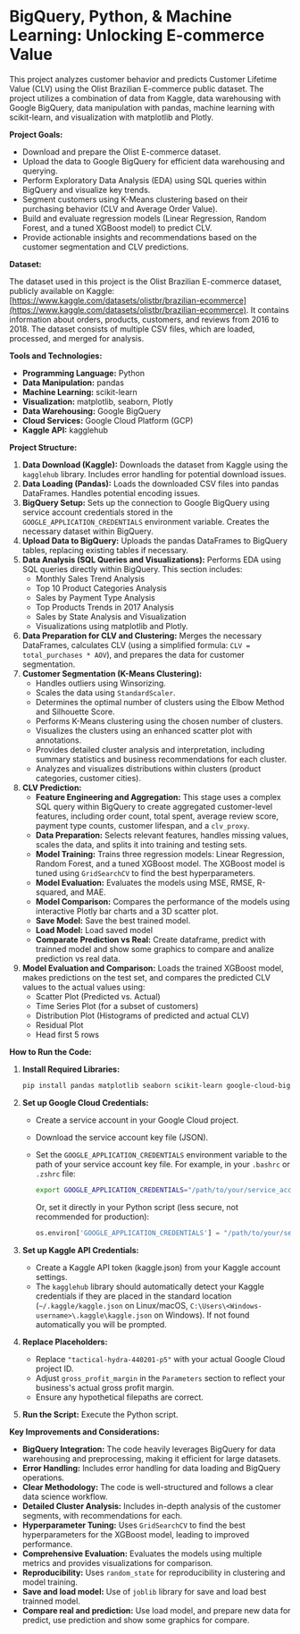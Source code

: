 # BigQuery, Python, & Machine Learning: Unlocking E-commerce Value                               

This project analyzes customer behavior and predicts Customer Lifetime Value (CLV) using the Olist Brazilian E-commerce public dataset.  The project utilizes a combination of data from Kaggle, data warehousing with Google BigQuery, data manipulation with pandas, machine learning with scikit-learn, and visualization with matplotlib and Plotly.

**Project Goals:**

*   Download and prepare the Olist E-commerce dataset.
*   Upload the data to Google BigQuery for efficient data warehousing and querying.
*   Perform Exploratory Data Analysis (EDA) using SQL queries within BigQuery and visualize key trends.
*   Segment customers using K-Means clustering based on their purchasing behavior (CLV and Average Order Value).
*   Build and evaluate regression models (Linear Regression, Random Forest, and a tuned XGBoost model) to predict CLV.
*   Provide actionable insights and recommendations based on the customer segmentation and CLV predictions.

**Dataset:**

The dataset used in this project is the Olist Brazilian E-commerce dataset, publicly available on Kaggle: [https://www.kaggle.com/datasets/olistbr/brazilian-ecommerce](https://www.kaggle.com/datasets/olistbr/brazilian-ecommerce).  It contains information about orders, products, customers, and reviews from 2016 to 2018.  The dataset consists of multiple CSV files, which are loaded, processed, and merged for analysis.

**Tools and Technologies:**

*   **Programming Language:** Python
*   **Data Manipulation:** pandas
*   **Machine Learning:** scikit-learn
*   **Visualization:** matplotlib, seaborn, Plotly
*   **Data Warehousing:** Google BigQuery
*   **Cloud Services:** Google Cloud Platform (GCP)
*  **Kaggle API:** kagglehub

**Project Structure:**

1.  **Data Download (Kaggle):** Downloads the dataset from Kaggle using the `kagglehub` library. Includes error handling for potential download issues.
2.  **Data Loading (Pandas):** Loads the downloaded CSV files into pandas DataFrames.  Handles potential encoding issues.
3.  **BigQuery Setup:** Sets up the connection to Google BigQuery using service account credentials stored in the `GOOGLE_APPLICATION_CREDENTIALS` environment variable.  Creates the necessary dataset within BigQuery.
4.  **Upload Data to BigQuery:** Uploads the pandas DataFrames to BigQuery tables, replacing existing tables if necessary.
5.  **Data Analysis (SQL Queries and Visualizations):** Performs EDA using SQL queries directly within BigQuery.  This section includes:
    *   Monthly Sales Trend Analysis
    *   Top 10 Product Categories Analysis
    *   Sales by Payment Type Analysis
    *   Top Products Trends in 2017 Analysis
    *   Sales by State Analysis and Visualization
    *   Visualizations using matplotlib and Plotly.
6.  **Data Preparation for CLV and Clustering:** Merges the necessary DataFrames, calculates CLV (using a simplified formula: `CLV = total_purchases * AOV`), and prepares the data for customer segmentation.
7.  **Customer Segmentation (K-Means Clustering):**
    *   Handles outliers using Winsorizing.
    *   Scales the data using `StandardScaler`.
    *   Determines the optimal number of clusters using the Elbow Method and Silhouette Score.
    *   Performs K-Means clustering using the chosen number of clusters.
    *   Visualizes the clusters using an enhanced scatter plot with annotations.
    *   Provides detailed cluster analysis and interpretation, including summary statistics and business recommendations for each cluster.
    *  Analyzes and visualizes distributions within clusters (product categories, customer cities).
8. **CLV Prediction:**
    *  **Feature Engineering and Aggregation:** This stage uses a complex SQL query within BigQuery to create aggregated customer-level features, including order count, total spent, average review score, payment type counts, customer lifespan, and a `clv_proxy`.
    * **Data Preparation:** Selects relevant features, handles missing values, scales the data, and splits it into training and testing sets.
    * **Model Training:** Trains three regression models: Linear Regression, Random Forest, and a tuned XGBoost model. The XGBoost model is tuned using `GridSearchCV` to find the best hyperparameters.
    * **Model Evaluation:** Evaluates the models using MSE, RMSE, R-squared, and MAE.
    * **Model Comparison:** Compares the performance of the models using interactive Plotly bar charts and a 3D scatter plot.
    * **Save Model:** Save the best trained model.
    * **Load Model:** Load saved model
    * **Comparate Prediction vs Real:** Create dataframe, predict with trainned model and show some graphics to compare and analize prediction vs real data.
9.  **Model Evaluation and Comparison:**  Loads the trained XGBoost model, makes predictions on the test set, and compares the predicted CLV values to the actual values using:
    * Scatter Plot (Predicted vs. Actual)
    * Time Series Plot (for a subset of customers)
    * Distribution Plot (Histograms of predicted and actual CLV)
    * Residual Plot
    * Head first 5 rows

**How to Run the Code:**

1.  **Install Required Libraries:**

    ```bash
    pip install pandas matplotlib seaborn scikit-learn google-cloud-bigquery pandas-gbq kagglehub plotly joblib
    ```
2.  **Set up Google Cloud Credentials:**
    *   Create a service account in your Google Cloud project.
    *   Download the service account key file (JSON).
    *   Set the `GOOGLE_APPLICATION_CREDENTIALS` environment variable to the path of your service account key file.  For example, in your `.bashrc` or `.zshrc` file:

        ```bash
        export GOOGLE_APPLICATION_CREDENTIALS="/path/to/your/service_account_key.json"
        ```
        Or, set it directly in your Python script (less secure, not recommended for production):
        ```python
        os.environ['GOOGLE_APPLICATION_CREDENTIALS'] = "/path/to/your/service_account_key.json"
        ```
3.  **Set up Kaggle API Credentials:**
    *   Create a Kaggle API token (kaggle.json) from your Kaggle account settings.
    * The `kagglehub` library should automatically detect your Kaggle credentials if they are placed in the standard location (`~/.kaggle/kaggle.json` on Linux/macOS, `C:\Users\<Windows-username>\.kaggle\kaggle.json` on Windows). If not found automatically you will be prompted.
4.  **Replace Placeholders:**
    *   Replace `"tactical-hydra-440201-p5"` with your actual Google Cloud project ID.
    *   Adjust `gross_profit_margin` in the `Parameters` section to reflect your business's actual gross profit margin.
    *   Ensure any hypothetical filepaths are correct.
5.  **Run the Script:** Execute the Python script.

**Key Improvements and Considerations:**

*   **BigQuery Integration:** The code heavily leverages BigQuery for data warehousing and preprocessing, making it efficient for large datasets.
*   **Error Handling:** Includes error handling for data loading and BigQuery operations.
*   **Clear Methodology:** The code is well-structured and follows a clear data science workflow.
*   **Detailed Cluster Analysis:**  Includes in-depth analysis of the customer segments, with recommendations for each.
*   **Hyperparameter Tuning:** Uses `GridSearchCV` to find the best hyperparameters for the XGBoost model, leading to improved performance.
*   **Comprehensive Evaluation:** Evaluates the models using multiple metrics and provides visualizations for comparison.
*   **Reproducibility:** Uses `random_state` for reproducibility in clustering and model training.
* **Save and load model:** Use of `joblib` library for save and load best trainned model.
* **Compare real and prediction:** Use load model, and prepare new data for predict, use prediction and show some graphics for compare.
